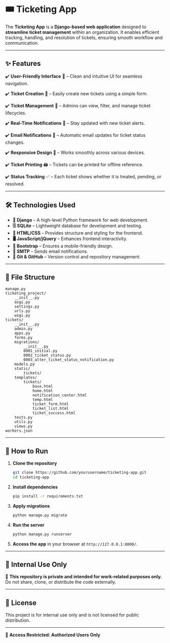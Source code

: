 # 🎟️ Ticketing App

The **Ticketing App** is a **Django-based web application** designed to **streamline ticket management** within an organization. It enables efficient tracking, handling, and resolution of tickets, ensuring smooth workflow and communication.

---

## ✨ Features

✔️ **User-Friendly Interface** 🎨 – Clean and intuitive UI for seamless navigation.

✔️ **Ticket Creation** 📝 – Easily create new tickets using a simple form.

✔️ **Ticket Management** 🔧 – Admins can view, filter, and manage ticket lifecycles.

✔️ **Real-Time Notifications** 🔔 – Stay updated with new ticket alerts.

✔️ **Email Notifications** 📧 – Automatic email updates for ticket status changes.

✔️ **Responsive Design** 📱 – Works smoothly across various devices.

✔️ **Ticket Printing** 🖨️ – Tickets can be printed for offline reference.

✔️ **Status Tracking** ✅ – Each ticket shows whether it is treated, pending, or resolved.


---

## 🛠️ Technologies Used

- **🐍 Django** – A high-level Python framework for web development.
- **🗄️ SQLite** – Lightweight database for development and testing.
- **🎨 HTML/CSS** – Provides structure and styling for the frontend.
- **🖥️ JavaScript/jQuery** – Enhances frontend interactivity.
- **📱 Bootstrap** – Ensures a mobile-friendly design.
- **📨 SMTP** – Sends email notifications.
- **🔗 Git & GitHub** – Version control and repository management.

---
## 📂 File Structure

```db.sqlite3
manage.py
ticketing_project/
    __init__.py
    asgi.py
    settings.py
    urls.py
    wsgi.py
tickets/
    __init__.py
    admin.py
    apps.py
    forms.py
    migrations/
        __init__.py
        0001_initial.py
        0002_ticket_status.py
        0003_alter_ticket_status_notification.py
    models.py
    static/
        tickets/
    templates/
        tickets/
            base.html
            home.html
            notification_center.html
            temp.html
            ticket_form.html
            ticket_list.html
            ticket_success.html
    tests.py
    utils.py
    views.py
workers.json
```
---

## 🚀 How to Run

1. **Clone the repository**
   ```sh
   git clone https://github.com/yourusername/ticketing-app.git
   cd ticketing-app
   ```
2. **Install dependencies**
   ```sh
   pip install -r requirements.txt
   ```
3. **Apply migrations**
   ```sh
   python manage.py migrate
   ```
4. **Run the server**
   ```sh
   python manage.py runserver
   ```
5. **Access the app** in your browser at `http://127.0.0.1:8000/`.
---

## 📌 Internal Use Only

🚨 **This repository is private and intended for work-related purposes only.** Do not share, clone, or distribute the code externally.

---

## 📜 License

This project is for internal use only and is not licensed for public distribution.

---

🔐 **Access Restricted: Authorized Users Only**

